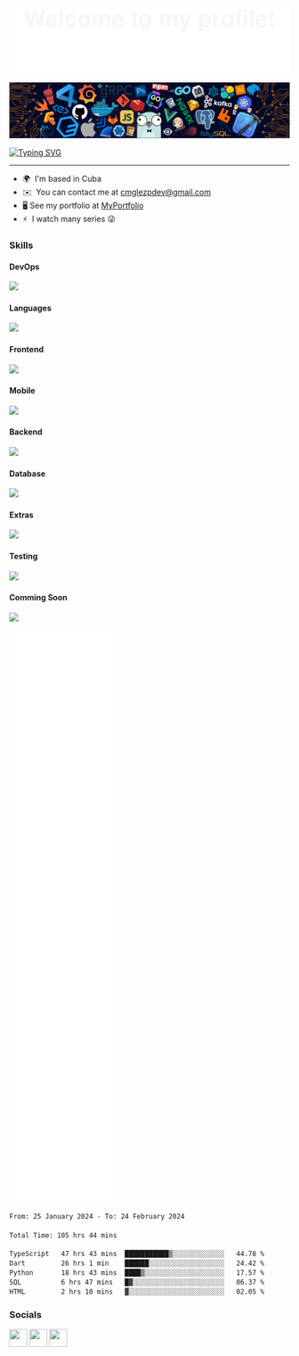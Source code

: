 ![welcome](assets/welcome.svg)

![hedaer](assets/header.png)


[![Typing SVG](https://readme-typing-svg.demolab.com/?lines=Hi+👋+My+name+is+Carlos+Manuel;Computer+Science+Student&size=35&height=70&width=800&font=Roboto)](https://git.io/typing-svg)

<hr />

* 🌍  I'm based in Cuba
* ✉️  You can contact me at [cmglezpdev@gmail.com](mailto:cmglezpdev@gmail.com)
* 🖥️  See my portfolio at [MyPortfolio](http://cmglezpdev.vercel.app)
* ⚡  I watch many series 😜

### Skills

  <div>
    <h4>DevOps </h4>
    <img src="https://skillicons.dev/icons?i=docker,githubactions"/>
  </div>

  <div>
    <h4>Languages </h4>
    <img src="https://skillicons.dev/icons?i=js,ts,python,cs,cpp,c,dart"/>
  </div>
  
  <div>
    <h4>Frontend </h4>
    <img src="https://skillicons.dev/icons?i=react,vue,angular,nextjs,astro,html,css"/>
  </div>

  <div>
    <h4>Mobile </h4>
    <img src="https://skillicons.dev/icons?i=flutter"/>
  </div>
    
  <div>
    <h4>Backend </h4>
    <img src="https://skillicons.dev/icons?i=nodejs,dotnet,deno,nestjs,supabase,firebase"/>
  </div>

  <div>
    <h4>Database </h4>
    <img src="https://skillicons.dev/icons?i=postgres,mysql,mongodb,redis"/>
  </div>
  
  <div>
    <h4>Extras </h4>
    <img src="https://skillicons.dev/icons?i=git,github,rabbitmq,graphql,sass,styledcomponents,tailwind,materialui"/>
  </div>

  <div>
    <h4>Testing </h4>
    <img src="https://skillicons.dev/icons?i=jest,vitest"/>
  </div>

  <div>
    <h4>Comming Soon </h4>
    <img src="https://skillicons.dev/icons?i=rust,go,threejs"/>
  </div>
  

<!--
<p align="center"> 
<img src="https://profile-counter.glitch.me/cmglezpdev/count.svg">  

counting of visitors to this page in this section started from May 8, 2022
<a href="http://s01.flagcounter.com/more/ap7"><img src="https://s01.flagcounter.com/countxl/ap7/bg_FFFFFF/txt_000000/border_CCCCCC/columns_8/maxflags_250/viewers_0/labels_1/pageviews_1/flags_0/percent_0/" alt="Flag Counter" border="0"></a> -->

<!-- 
### Profile Views
counting of visitors to this page in this section started from June 12, 2022

![](https://count.getloli.com/get/@cmglezpdev.github.readme)
</br> -->





















![Metrics](/github-metrics.svg)

<!--START_SECTION:waka-->

```txt
From: 25 January 2024 - To: 24 February 2024

Total Time: 105 hrs 44 mins

TypeScript   47 hrs 43 mins  ███████████▒░░░░░░░░░░░░░   44.78 %
Dart         26 hrs 1 min    ██████░░░░░░░░░░░░░░░░░░░   24.42 %
Python       18 hrs 43 mins  ████▒░░░░░░░░░░░░░░░░░░░░   17.57 %
SQL          6 hrs 47 mins   █▓░░░░░░░░░░░░░░░░░░░░░░░   06.37 %
HTML         2 hrs 10 mins   ▓░░░░░░░░░░░░░░░░░░░░░░░░   02.05 %
```

<!--END_SECTION:waka-->

### Socials

<p align="left">
<a href="https://discord.com/users/cmglezpdev" target="_blank" rel="noreferrer"><img src="https://raw.githubusercontent.com/danielcranney/readme-generator/main/public/icons/socials/discord.svg" width="32" height="32" /></a>
<a href="https://www.github.com/cmglezpdev" target="_blank" rel="noreferrer"><img src="https://raw.githubusercontent.com/danielcranney/readme-generator/main/public/icons/socials/github.svg" width="32" height="32" /></a>
<a href="https://www.twitter.com/cmglezpdev" target="_blank" rel="noreferrer"><img src="https://raw.githubusercontent.com/danielcranney/readme-generator/main/public/icons/socials/twitter.svg" width="32" height="32" /></a>
</p>


